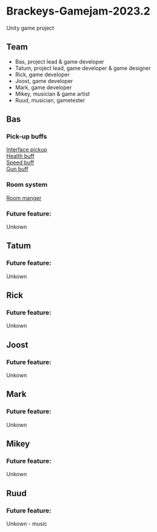 # Brackeys-Gamejam-2023.2
Unity game project

## Team
* Bas, project lead & game developer
* Tatum, project lead, game developer & game designer
* Rick, game developer
* Joost, game developer
* Mark, game developer
* Mikey, musician & game artist
* Ruud, musician, gametester

## Bas
### Pick-up buffs
[Interface pickup](Assets/Scripts/Framework/Pick-ups/IPickup.cs)<br>
[Health buff](Assets/Scripts/Framework/Pick-ups//Buffs/HealthBuff.cs)<br>
[Speed buff](Assets/Scripts/Framework/Pick-ups//Buffs/SpeedBuff.cs)<br>
[Gun buff](Assets/Scripts/Framework/Pick-ups//Buffs/GunBuff.cs)
### Room system
[Room manger](Assets/Scripts/Framework/Rooms/RoomManger.cs)<br>

### Future feature:
Unkown

## Tatum
### Future feature:
Unkown

## Rick
### Future feature:
Unkown

## Joost
### Future feature:
Unkown

## Mark
### Future feature:
Unkown

## Mikey
### Future feature:
Unkown

## Ruud
### Future feature:
Unkown - music
